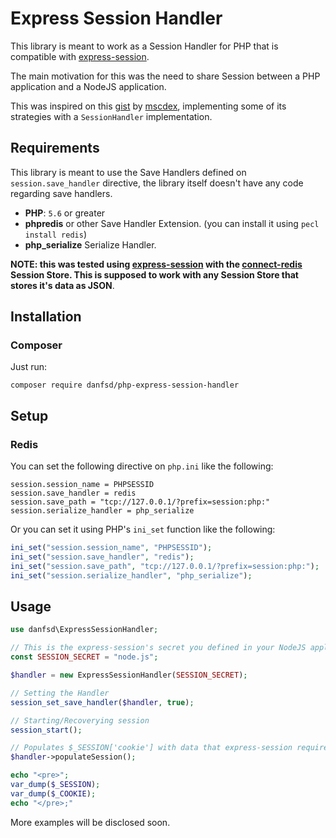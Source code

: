 # Express Session Handler

This library is meant to work as a Session Handler for PHP that is compatible with [express-session](https://github.com/expressjs/session).

The main motivation for this was the need to share Session between a PHP application and a NodeJS application.

This was inspired on this [gist](https://gist.github.com/mscdex/9507b0d8df42e0aec825) by [mscdex](https://gist.github.com/mscdex), implementing some of its strategies with a `SessionHandler` implementation.

## Requirements

This library is meant to use the Save Handlers defined on `session.save_handler` directive, the library itself doesn't have any code regarding save handlers.

- **PHP**: `5.6` or greater
- **phpredis** or other Save Handler Extension. (you can install it using `pecl install redis`)
- **php_serialize** Serialize Handler.

**NOTE: this was tested using [express-session](https://github.com/expressjs/session) with the [connect-redis](https://github.com/tj/connect-redis) Session Store. This is supposed to work with any Session Store that stores it's data as JSON**.

## Installation

### Composer

Just run:
```
composer require danfsd/php-express-session-handler
```

## Setup

### Redis

You can set the following directive on `php.ini` like the following:

```
session.session_name = PHPSESSID
session.save_handler = redis
session.save_path = "tcp://127.0.0.1/?prefix=session:php:"
session.serialize_handler = php_serialize
```

Or you can set it using PHP's `ini_set` function like the following:
```php
ini_set("session.session_name", "PHPSESSID");
ini_set("session.save_handler", "redis");
ini_set("session.save_path", "tcp://127.0.0.1/?prefix=session:php:");
ini_set("session.serialize_handler", "php_serialize");
```

## Usage

```php
use danfsd\ExpressSessionHandler;

// This is the express-session's secret you defined in your NodeJS application
const SESSION_SECRET = "node.js";

$handler = new ExpressSessionHandler(SESSION_SECRET);

// Setting the Handler
session_set_save_handler($handler, true);

// Starting/Recoverying session
session_start();

// Populates $_SESSION['cookie'] with data that express-session requires
$handler->populateSession();

echo "<pre>";
var_dump($_SESSION);
var_dump($_COOKIE);
echo "</pre>;"
```

More examples will be disclosed soon.
